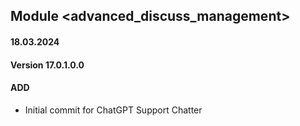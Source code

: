 ## Module <advanced_discuss_management>

#### 18.03.2024
#### Version 17.0.1.0.0
#### ADD
- Initial commit for ChatGPT Support Chatter
